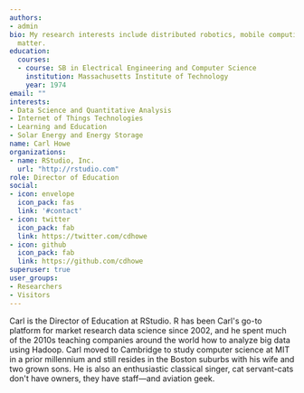 ```yaml
---
authors:
- admin
bio: My research interests include distributed robotics, mobile computing and programmable
  matter.
education:
  courses:
  - course: SB in Electrical Engineering and Computer Science
    institution: Massachusetts Institute of Technology
    year: 1974
email: ""
interests:
- Data Science and Quantitative Analysis
- Internet of Things Technologies
- Learning and Education
- Solar Energy and Energy Storage
name: Carl Howe
organizations:
- name: RStudio, Inc.
  url: "http://rstudio.com"
role: Director of Education
social:
- icon: envelope
  icon_pack: fas
  link: '#contact'
- icon: twitter
  icon_pack: fab
  link: https://twitter.com/cdhowe
- icon: github
  icon_pack: fab
  link: https://github.com/cdhowe
superuser: true
user_groups:
- Researchers
- Visitors
---
```


Carl is the Director of Education at RStudio. R has been Carl's go-to platform for market research data science since 2002, and he spent much of the 2010s teaching companies around the world how to analyze big data using Hadoop. Carl moved to Cambridge to study computer science at MIT in a prior millennium and still resides in the Boston suburbs with his wife and two grown sons. He is also an enthusiastic classical singer, cat servant-cats don't have owners, they have staff—and aviation geek.
